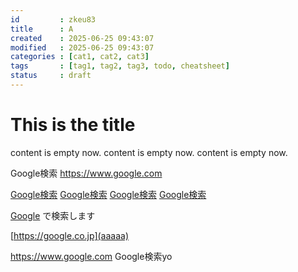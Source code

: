 ```yaml
---
id         : zkeu83
title      : A
created    : 2025-06-25 09:43:07
modified   : 2025-06-25 09:43:07
categories : [cat1, cat2, cat3]
tags       : [tag1, tag2, tag3, todo, cheatsheet]
status     : draft
---
```


# This is the title

content is empty now.
content is empty now.
content is empty now.


Google検索
https://www.google.com

[Google検索](https://www.google.com)
[Google検索](https://www.google.com)
[Google検索](https://www.google.com)
[Google検索](https://www.google.com)


[Google](https://www.google.com) で検索します

[https://google.co.jp](aaaaa)

https://www.google.com
Google検索yo

